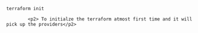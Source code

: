 ```
terraform init
```
            <p2> To initialze the terraform atmost first time and it will pick up the providers</p2>